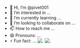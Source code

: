 - 👋 Hi, I’m @pivet001
- 👀 I’m interested in ...
- 🌱 I’m currently learning ...
- 💞️ I’m looking to collaborate on ...
- 📫 How to reach me ...
- 😄 Pronouns: ...
- ⚡ Fun fact: ...
![.](https://img.shields.io/badge/Line-00C300?style=for-the-badge&logo=line&logoColor=white)
![.](https://img.shields.io/badge/ChatGPT-74aa9c?style=for-the-badge&logo=openai&logoColor=white)
	

